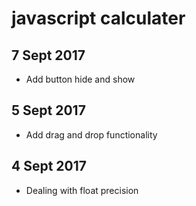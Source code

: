# javascript calculater
## 7 Sept 2017
- Add button hide and show

## 5 Sept 2017
- Add drag and drop functionality

## 4 Sept 2017
- Dealing with float precision
